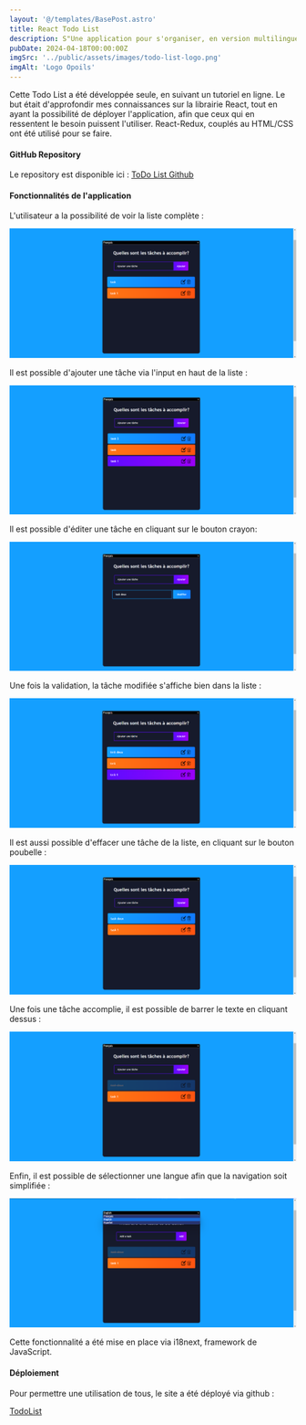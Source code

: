 ```yaml
---
layout: '@/templates/BasePost.astro'
title: React Todo List
description: S"Une application pour s'organiser, en version multilingue."
pubDate: 2024-04-18T00:00:00Z
imgSrc: '../public/assets/images/todo-list-logo.png'
imgAlt: 'Logo Opoils'
---
```


Cette Todo List a été développée seule, en suivant un tutoriel en ligne. Le but était d'approfondir mes connaissances sur la librairie React, tout en ayant la possibilité de déployer l'application, afin que ceux qui en ressentent le besoin puissent l'utiliser. React-Redux, couplés au HTML/CSS ont été utilisé pour se faire. 

#### GitHub Repository

Le repository est disponible ici :  [ToDo List Github](https://github.com/Kathleen-Vierstraete/react-todolist "React Todo List GitHub")




#### Fonctionnalités de l'application 

L'utilisateur a la possibilité de voir la liste complète :

![alt text](../../public/assets/images/todolist/todo-home.png 'Todo List Homepage')

Il est possible d'ajouter une tâche via l'input en haut de la liste :

![alt text](../../public/assets/images/todolist/todo-add.png 'Todo List Add')

Il est possible d'éditer une tâche en cliquant sur le bouton crayon:

![alt text](../../public/assets/images/todolist/todo-edit.png 'Todo List Edit')

Une fois la validation, la tâche modifiée s'affiche bien dans la liste :

![alt text](../../public/assets/images/todolist/todo-edit-done.png 'Todo List Edit Done')

Il est aussi possible d'effacer une tâche de la liste, en cliquant sur le bouton poubelle :

![alt text](../../public/assets/images/todolist/todo-delete.png 'Todo List Delete')

Une fois une tâche accomplie, il est possible de barrer le texte en cliquant dessus :

![alt text](../../public/assets/images/todolist/todo-task-done.png 'Todo List Task Done')

Enfin, il est possible de sélectionner une langue afin que la navigation soit simplifiée :

![alt text](../../public/assets/images/todolist/todo-language.png 'Todo List Language')

Cette fonctionnalité a été mise en place via i18next, framework de JavaScript. 

#### Déploiement 

Pour permettre une utilisation de tous, le site a été déployé via github : 

[TodoList](https://kathleen-vierstraete.github.io/react-todolist/ "Todo List")





